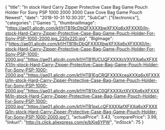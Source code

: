 {
	"title": "In stock Hard Carry Zipper Protective Case Bag Game Pouch Holder For Sony PSP 1000 2000 3000 Case Cove Bag Game Pouch Newest",
	"date": "2018-10-31 10:30:20",
	"SubCat": ["Electronics"],
	"categories": ["Games "],
	"thumbnailImage": "https://ae01.alicdn.com/kf/HTB19cDbQFXXXXbwXFXXq6xXFXXX0/In-stock-Hard-Carry-Zipper-Protective-Case-Bag-Game-Pouch-Holder-For-Sony-PSP-1000-2000.jpg_220x220.jpg",
	"BigImage": ["https://ae01.alicdn.com/kf/HTB19cDbQFXXXXbwXFXXq6xXFXXX0/In-stock-Hard-Carry-Zipper-Protective-Case-Bag-Game-Pouch-Holder-For-Sony-PSP-1000-2000.jpg","https://ae01.alicdn.com/kf/HTB1fUCUQFXXXXcVXVXXq6xXFXXX1/In-stock-Hard-Carry-Zipper-Protective-Case-Bag-Game-Pouch-Holder-For-Sony-PSP-1000-2000.jpg","https://ae01.alicdn.com/kf/HTB1EgCRQFXXXXceaXXXq6xXFXXXU/In-stock-Hard-Carry-Zipper-Protective-Case-Bag-Game-Pouch-Holder-For-Sony-PSP-1000-2000.jpg","https://ae01.alicdn.com/kf/HTB1XcC0QFXXXXctXVXXq6xXFXXXM/In-stock-Hard-Carry-Zipper-Protective-Case-Bag-Game-Pouch-Holder-For-Sony-PSP-1000-2000.jpg","https://ae01.alicdn.com/kf/HTB1pxLcQFXXXXafXFXXq6xXFXXXQ/In-stock-Hard-Carry-Zipper-Protective-Case-Bag-Game-Pouch-Holder-For-Sony-PSP-1000-2000.jpg"],
	"actualPrice": 3.43,
	"comparePrice": 3.99,
	"linkurl": "http://s.click.aliexpress.com/e/bXjs6YPW",
	"inStock": 75
}

